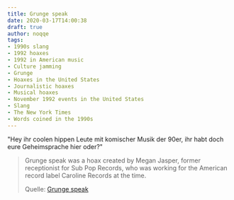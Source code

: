```yaml
---
title: Grunge speak
date: 2020-03-17T14:00:38
draft: true
author: noqqe
tags:
- 1990s slang
- 1992 hoaxes
- 1992 in American music
- Culture jamming
- Grunge
- Hoaxes in the United States
- Journalistic hoaxes
- Musical hoaxes
- November 1992 events in the United States
- Slang
- The New York Times
- Words coined in the 1990s
---
```


"Hey ihr coolen hippen Leute mit komischer Musik der 90er, ihr habt doch eure
Geheimsprache hier oder?"

> Grunge speak was a hoax created by Megan Jasper, former receptionist for Sub
> Pop Records, who was working for the American record label Caroline Records at
> the time.
>
> Quelle: [Grunge speak](https://en.wikipedia.org/wiki/Grunge_speak)
